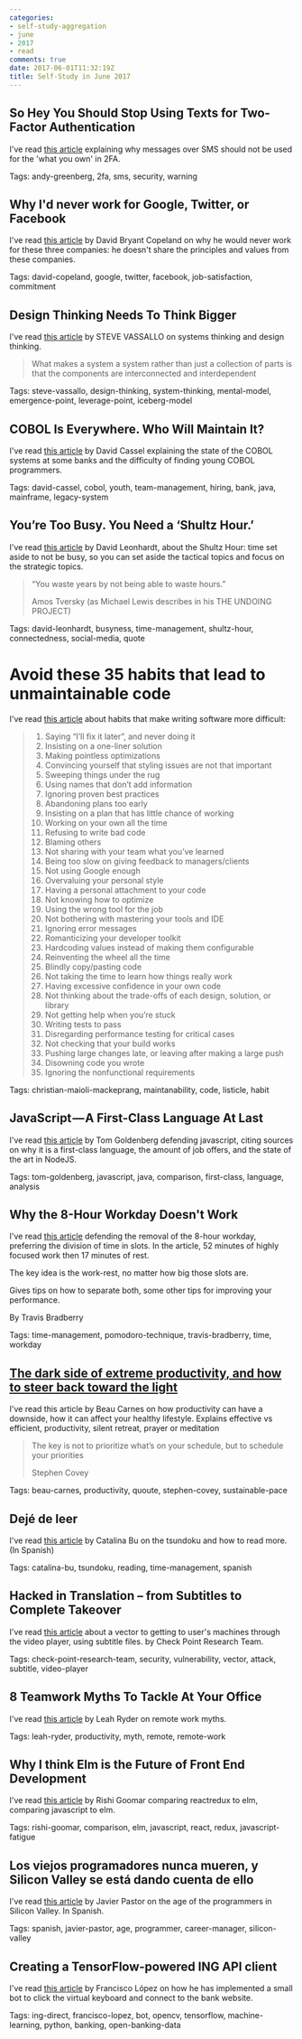 ```yaml
---
categories:
- self-study-aggregation
- june
- 2017
- read
comments: true
date: 2017-06-01T11:32:19Z
title: Self-Study in June 2017 
---
```


## So Hey You Should Stop Using Texts for Two-Factor Authentication

I've read [this article][sms-2fa] explaining why messages over SMS should not be used for the 'what you own' in 2FA.

Tags: andy-greenberg, 2fa, sms, security, warning

[sms-2fa]: https://www.wired.com/2016/06/hey-stop-using-texts-two-factor-authentication/

## Why I'd never work for Google, Twitter, or Facebook

I've read [this article][no-work-for] by David Bryant Copeland on why he would never work for these three companies: he doesn't share the principles and values from these companies.

Tags: david-copeland, google, twitter, facebook, job-satisfaction, commitment

[no-work-for]: http://naildrivin5.com/blog/2011/08/01/why-i-wont-work-for-google-twitter-facebook.html

## Design Thinking Needs To Think Bigger

I've read [this article][design-thinking] by STEVE VASSALLO on systems thinking and design thinking.

> What makes a system a system rather than just a collection of parts is that the components are interconnected and interdependent

Tags: steve-vassallo, design-thinking, system-thinking, mental-model, emergence-point, leverage-point, iceberg-model

[design-thinking]: https://www.fastcodesign.com/90112320/design-thinking-needs-to-think-bigger

## COBOL Is Everywhere. Who Will Maintain It?

I've read [this article][cobol-everywhere] by David Cassel explaining the state of the COBOL systems at some banks and the difficulty of finding young COBOL programmers.

Tags: david-cassel, cobol, youth, team-management, hiring, bank, java, mainframe, legacy-system

[cobol-everywhere]: https://thenewstack.io/cobol-everywhere-will-maintain/

## You’re Too Busy. You Need a ‘Shultz Hour.’

I've read [this article][shultz-hour] by David Leonhardt, about the Shultz Hour: time set aside to not be busy, so you can set aside the tactical topics and focus on the strategic topics.

> “You waste years by not being able to waste hours.”
>
> Amos Tversky  (as Michael Lewis describes in his THE UNDOING PROJECT)

Tags: david-leonhardt, busyness, time-management, shultz-hour, connectedness, social-media, quote

[shultz-hour]: https://www.nytimes.com/2017/04/18/opinion/youre-too-busy-you-need-a-shultz-hour.html

# Avoid these 35 habits that lead to unmaintainable code

I've read [this article][habits-unmaintanable] about habits that make writing software more difficult:

  >  1. Saying “I’ll fix it later”, and never doing it
  >  2. Insisting on a one-liner solution
  >  3. Making pointless optimizations
  >  4. Convincing yourself that styling issues are not that important
  >  5. Sweeping things under the rug
  >  6. Using names that don’t add information
  >  7. Ignoring proven best practices
  >  8. Abandoning plans too early
  >  9. Insisting on a plan that has little chance of working
  >  10. Working on your own all the time
  >  11. Refusing to write bad code
  >  12. Blaming others
  >  13. Not sharing with your team what you’ve learned
  >  14. Being too slow on giving feedback to managers/clients
  >  15. Not using Google enough
  >  16. Overvaluing your personal style
  >  17. Having a personal attachment to your code
  >  18. Not knowing how to optimize
  >  19. Using the wrong tool for the job
  >  20. Not bothering with mastering your tools and IDE
  >  21. Ignoring error messages
  >  22. Romanticizing your developer toolkit
  >  23. Hardcoding values instead of making them configurable
  >  24. Reinventing the wheel all the time
  >  25. Blindly copy/pasting code
  >  26. Not taking the time to learn how things really work
  >  27. Having excessive confidence in your own code
  >  28. Not thinking about the trade-offs of each design, solution, or library
  >  29. Not getting help when you’re stuck
  >  30. Writing tests to pass
  >  31. Disregarding performance testing for critical cases
  >  32. Not checking that your build works
  >  33. Pushing large changes late, or leaving after making a large push
  >  34. Disowning code you wrote
  >  35. Ignoring the nonfunctional requirements

Tags: christian-maioli-mackeprang, maintanability, code, listicle, habit

[habits-unmaintanable]: https://www.linkedin.com/pulse/avoid-35-habits-lead-unmaintainable-code-christian-maioli-mackeprang

## JavaScript — A First-Class Language At Last
I've read [this article][js-first-class] by Tom Goldenberg defending javascript, citing sources on why it is a first-class language,
the amount of job offers, and the state of the art in NodeJS.

Tags: tom-goldenberg, javascript, java, comparison, first-class, language, analysis

[js-first-class]: https://www.linkedin.com/pulse/javascript-first-class-language-atlast-tom-goldenberg

## Why the 8-Hour Workday Doesn't Work

I've read [this article][hour-workday-8] defending the removal of the 8-hour workday, preferring the division of time in slots.
In the article, 52 minutes of highly focused work then 17 minutes of rest. 

The key idea is the work-rest, no matter how big those slots are.

Gives tips on how to separate both, some other tips for improving your performance.

By Travis Bradberry

Tags: time-management, pomodoro-technique, travis-bradberry, time, workday

[hour-workday-8]: https://www.linkedin.com/pulse/why-8-hour-workday-doesnt-work-dr-travis-bradberry

## [The dark side of extreme productivity, and how to steer back toward the light](https://medium.freecodecamp.com/the-dark-side-of-extreme-productivity-2a31ff7a4cd2)

I've read this article by Beau Carnes on how productivity can have a downside, how it can affect your healthy lifestyle.
Explains effective vs efficient, productivity, silent retreat, prayer or meditation

> The key is not to prioritize what’s on your schedule, but to schedule your priorities
>
> Stephen Covey

Tags: beau-carnes, productivity, quoute, stephen-covey, sustainable-pace

## Dejé de leer

I've read [this article][deje-de-leer] by Catalina Bu on the tsundoku and how to read more. (In Spanish)

Tags: catalina-bu, tsundoku, reading, time-management, spanish

[deje-de-leer]: http://culto.latercera.com/2017/03/15/deje-de-leer/


## Hacked in Translation – from Subtitles to Complete Takeover

I've read [this article][hack-subtitles] about a vector to getting to user's machines through the video player, using subtitle files.
by Check Point Research Team.

Tags: check-point-research-team, security, vulnerability, vector, attack, subtitle, video-player

[hack-subtitles]: http://blog.checkpoint.com/2017/05/23/hacked-in-translation/

## 8 Teamwork Myths To Tackle At Your Office

I've read [this article][teamwork-8-myth] by Leah Ryder on remote work myths.

Tags: leah-ryder, productivity, myth, remote, remote-work

[teamwork-8-myth]: http://blog.trello.com/8-teamwork-myths-to-tackle-at-your-office
## Why I think Elm is the Future of Front End Development

I've read [this article][future-elm-redux] by Rishi Goomar comparing reactredux to elm, comparing javascript to elm.

Tags: rishi-goomar, comparison, elm, javascript, react, redux, javascript-fatigue

[future-elm-redux]: https://medium.com/@rgoomar/why-i-think-elm-is-the-future-of-front-end-development-21e9b091fa05
## Los viejos programadores nunca mueren, y Silicon Valley se está dando cuenta de ello

I've read [this article][viejos-programadores] by Javier Pastor on the age of the programmers in Silicon Valley. In Spanish.

Tags: spanish, javier-pastor, age, programmer, career-manager, silicon-valley

[viejos-programadores]: https://m.xataka.com/empresas-y-economia/los-viejos-programadores-nunca-mueren-y-silicon-valley-se-esta-dando-cuenta-de-ello
## Creating a TensorFlow-powered ING API client

I've read [this article][tensorflow-ing] by Francisco López on how he has implemented a small bot to click the virtual keyboard and connect to the bank website.

Tags: ing-direct, francisco-lopez, bot, opencv, tensorflow, machine-learning, python, banking, open-banking-data

[tensorflow-ing]: https://medium.com/@donflopez/cracking-the-ing-api-with-tensorflow-9681ae7dc249
